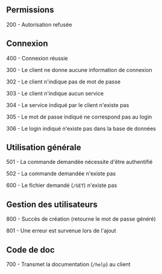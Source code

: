 ## Permissions ##
200 - Autorisation refusée

## Connexion ##
400 - Connexion réussie

300 - Le client ne donne aucune information de connexion

302 - Le client n'indique pas de mot de passe

303 - Le client n'indique aucun service

304 - Le service indiqué par le client n'existe pas

305 - Le mot de passe indiqué ne correspond pas au login

306 - Le login indiqué n'existe pas dans la base de données


## Utilisation générale ##
501 - La commande demandée nécessite d'être authentifié

502 - La commande demandée n'existe pas

600 - Le fichier demandé (`/GET`) n'existe pas

## Gestion des utilisateurs ##
800 - Succès de création (retourne le mot de passe généré)

801 - Une erreur est survenue lors de l'ajout

## Code de doc ##
700 - Transmet la documentation (`/help`) au client